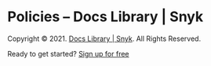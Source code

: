 # Policies – Docs Library \| Snyk

Copyright © 2021. [Docs Library \| Snyk](https://github.com/snyk/user-docs/tree/caef522cc2da817b75170d43049a1e6dd9d856fb/hc/en-us/README.md). All Rights Reserved.

Ready to get started? [Sign up for free](https://snyk.io/login?cta=sign-up&loc=footer&page=support_docs_page)

